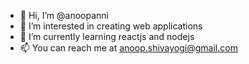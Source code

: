 - 👋 Hi, I’m @anoopanni
- 👀 I’m interested in creating web applications 
- 🌱 I’m currently learning reactjs and nodejs
- 📫 You can reach me at anoop.shivayogi@gmail.com
